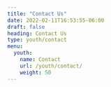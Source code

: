 ```yaml
---
title: "Contact Us"
date: 2022-02-11T16:53:55-06:00
draft: false
heading: Contact Us
type: youth/contact
menu:
  youth:
    name: Contact
    url: /youth/contact/
    weight: 50
---
```

